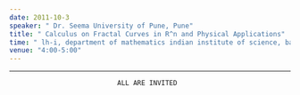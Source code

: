 ```yaml
---
date: 2011-10-3
speaker: " Dr. Seema University of Pune, Pune"
title: " Calculus on Fractal Curves in R^n and Physical Applications"
time: " lh-i, department of mathematics indian institute of science, bangalore" 
venue: "4:00-5:00"
---
```

*********************************

                               ALL ARE INVITED
